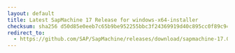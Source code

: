 ```yaml
---
layout: default
title: Latest SapMachine 17 Release for windows-x64-installer
checksum: sha256 d50d85e0eeb7c65b9be952255bbc3f24369919d40c895cc0f89c943ecccd091c
redirect_to:
  - https://github.com/SAP/SapMachine/releases/download/sapmachine-17.0.15/sapmachine-jdk-17.0.15_windows-x64_bin.msi
---
```

